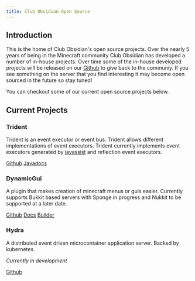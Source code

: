 ```yaml
---
title: Club Obsidian Open Source
---
```


## Introduction

This is the home of Club Obsidian's open source projects. Over the nearly 5 years of being in the Minecraft community Club Obsidian has developed a number of in-house projects. Over time some of the in-house developed projects will be released on our [Github](https://github.com/ClubObsidian) to give back to the communiy. If you see something on the server that you find interesting it may become open sourced in the future so stay tuned!

You can checkout some of our current open source projects below.

## Current Projects

### Trident

Trident is an event executor or event bus. Trident allows different implementations of event executors. Trident currently implements event executors generated by [javassist](https://github.com/jboss-javassist/javassist) and reflection event executors.

[Github](https://github.com/ClubObsidian/trident)
[Javadocs](https://jitpack.io/com/github/clubobsidian/Trident/master-SNAPSHOT/javadoc/)

### DynamicGui

A plugin that makes creation of minecraft menus or guis easier. Currently supports Bukkit based servers with Sponge in progress and Nukkit to be supported at a later date.

[Github](https://github.com/ClubObsidian/DynamicGui)
[Docs](https://dynamicguidocs.readthedocs.io/en/latest/)
[Builder](https://clubobsidian.github.io/DynamicGuiCreator/)

### Hydra

A distributed event driven microcontainer application server. Backed by kubernetes. 

_Currently in development_

[Github](https://github.com/ClubObsidian/hydra)
